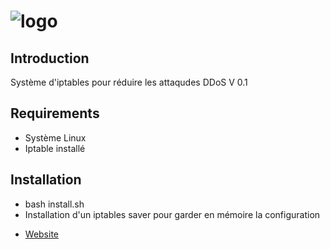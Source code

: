 # ![logo](https://pbs.twimg.com/profile_images/1245511377948721152/aCYTMuzq_400x400.jpg)

## Introduction
Système d'iptables pour réduire les attaqudes DDoS V 0.1

## Requirements
- Système Linux
- Iptable installé

## Installation
- bash install.sh
- Installation d'un iptables saver pour garder en mémoire la configuration

* [Website](https://www.synhostinger.com)
